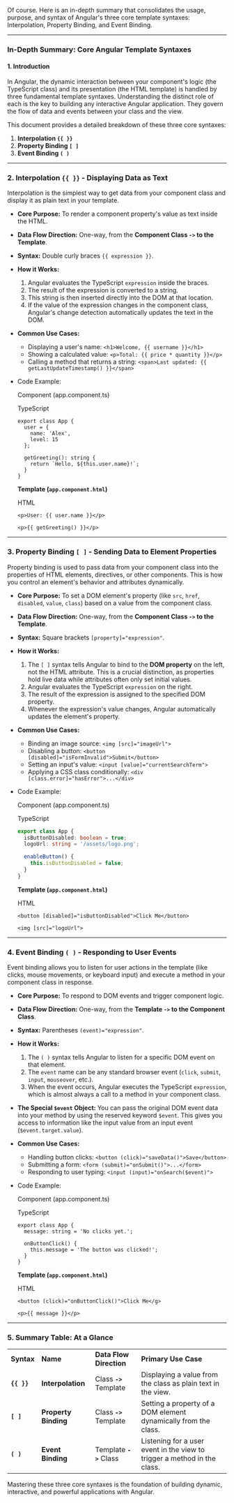 Of course. Here is an in-depth summary that consolidates the usage, purpose, and syntax of Angular's three core template syntaxes: Interpolation, Property Binding, and Event Binding.

---

### **In-Depth Summary: Core Angular Template Syntaxes**

#### **1. Introduction**

In Angular, the dynamic interaction between your component's logic (the TypeScript class) and its presentation (the HTML template) is handled by three fundamental template syntaxes. Understanding the distinct role of each is the key to building any interactive Angular application. They govern the flow of data and events between your class and the view.

This document provides a detailed breakdown of these three core syntaxes:

1. **Interpolation `{{ }}`**
2. **Property Binding `[ ]`**
3. **Event Binding `( )`**

---

### **2. Interpolation `{{ }}` - Displaying Data as Text**

Interpolation is the simplest way to get data from your component class and display it as plain text in your template.

- **Core Purpose:** To render a component property's value as text inside the HTML.
    
- **Data Flow Direction:** One-way, from the **Component Class `->` to the Template**.
    
- **Syntax:** Double curly braces `{{ expression }}`.
    
- **How it Works:**
    
    1. Angular evaluates the TypeScript `expression` inside the braces.
    2. The result of the expression is converted to a string.
    3. This string is then inserted directly into the DOM at that location.
    4. If the value of the expression changes in the component class, Angular's change detection automatically updates the text in the DOM.
- **Common Use Cases:**
    
    - Displaying a user's name: `<h1>Welcome, {{ username }}</h1>`
    - Showing a calculated value: `<p>Total: {{ price * quantity }}</p>`
    - Calling a method that returns a string: `<span>Last updated: {{ getLastUpdateTimestamp() }}</span>`
- Code Example:
    
    Component (app.component.ts)
    
    TypeScript
    
    ```
    export class App {
      user = {
        name: 'Alex',
        level: 15
      };
    
      getGreeting(): string {
        return `Hello, ${this.user.name}!`;
      }
    }
    ```
    
    **Template (`app.component.html`)**
    
    HTML
    
    ```
    <p>User: {{ user.name }}</p> 
    
    <p>{{ getGreeting() }}</p>
    ```
    

---

### **3. Property Binding `[ ]` - Sending Data to Element Properties**

Property binding is used to pass data from your component class into the properties of HTML elements, directives, or other components. This is how you control an element's behavior and attributes dynamically.

- **Core Purpose:** To set a DOM element's property (like `src`, `href`, `disabled`, `value`, `class`) based on a value from the component class.
    
- **Data Flow Direction:** One-way, from the **Component Class `->` to the Template**.
    
- **Syntax:** Square brackets `[property]="expression"`.
    
- **How it Works:**
    
    1. The `[ ]` syntax tells Angular to bind to the **DOM property** on the left, not the HTML attribute. This is a crucial distinction, as properties hold live data while attributes often only set initial values.
    2. Angular evaluates the TypeScript `expression` on the right.
    3. The result of the expression is assigned to the specified DOM property.
    4. Whenever the expression's value changes, Angular automatically updates the element's property.
- **Common Use Cases:**
    
    - Binding an image source: `<img [src]="imageUrl">`
    - Disabling a button: `<button [disabled]="isFormInvalid">Submit</button>`
    - Setting an input's value: `<input [value]="currentSearchTerm">`
    - Applying a CSS class conditionally: `<div [class.error]="hasError">...</div>`
- Code Example:
    
    Component (app.component.ts)
    
    TypeScript
    
    ```TypeScript
    export class App {
      isButtonDisabled: boolean = true;
      logoUrl: string = '/assets/logo.png';
    
      enableButton() {
        this.isButtonDisabled = false;
      }
    }
    ```
    
    **Template (`app.component.html`)**
    
    HTML
    
    ```
    <button [disabled]="isButtonDisabled">Click Me</button>
    
    <img [src]="logoUrl">
    ```
    

---

### **4. Event Binding `( )` - Responding to User Events**

Event binding allows you to listen for user actions in the template (like clicks, mouse movements, or keyboard input) and execute a method in your component class in response.

- **Core Purpose:** To respond to DOM events and trigger component logic.
    
- **Data Flow Direction:** One-way, from the **Template `->` to the Component Class**.
    
- **Syntax:** Parentheses `(event)="expression"`.
    
- **How it Works:**
    
    1. The `( )` syntax tells Angular to listen for a specific DOM event on that element.
    2. The `event` name can be any standard browser event (`click`, `submit`, `input`, `mouseover`, etc.).
    3. When the event occurs, Angular executes the TypeScript `expression`, which is almost always a call to a method in your component class.
- **The Special `$event` Object:** You can pass the original DOM event data into your method by using the reserved keyword `$event`. This gives you access to information like the input value from an input event (`$event.target.value`).
    
- **Common Use Cases:**
    
    - Handling button clicks: `<button (click)="saveData()">Save</button>`
    - Submitting a form: `<form (submit)="onSubmit()">...</form>`
    - Responding to user typing: `<input (input)="onSearch($event)">`
- Code Example:
    
    Component (app.component.ts)
    
    TypeScript
    
    ```
    export class App {
      message: string = 'No clicks yet.';
    
      onButtonClick() {
        this.message = 'The button was clicked!';
      }
    }
    ```
    
    **Template (`app.component.html`)**
    
    HTML
    
    ```
    <button (click)="onButtonClick()">Click Me</g>
    
    <p>{{ message }}</p>
    ```
    

---

### **5. Summary Table: At a Glance**

|   |   |   |   |
|---|---|---|---|
|**Syntax**|**Name**|**Data Flow Direction**|**Primary Use Case**|
|**`{{ }}`**|**Interpolation**|Class **`->`** Template|Displaying a value from the class as plain text in the view.|
|**`[ ]`**|**Property Binding**|Class **`->`** Template|Setting a property of a DOM element dynamically from the class.|
|**`( )`**|**Event Binding**|Template **`->`** Class|Listening for a user event in the view to trigger a method in the class.|

Mastering these three core syntaxes is the foundation of building dynamic, interactive, and powerful applications with Angular.